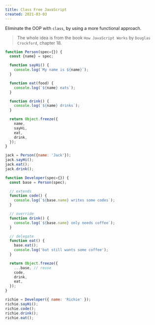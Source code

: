 ```yaml
---
title: Class Free JavaScript
created: 2021-03-03
---
```


Eliminate the OOP with `class`, by using a more functional approach.

> The whole idea is from the book `How JavaScript Works` by `Douglas Crockford`, chapter 18.

```javascript
function Person(spec={}) {
  const {name} = spec;

  function sayHi() {
    console.log(`My name is ${name}`);
  }

  function eat(food) {
    console.log(`${name} eats`);
  }

  function drink() {
    console.log(`${name} drinks`);
  }

  return Object.freeze({
    name,
    sayHi,
    eat,
    drink,
  });
}

jack = Person({name: 'Jack'});
jack.sayHi();
jack.eat();
jack.drink();

function Developer(spec={}) {
  const base = Person(spec);

  // extends
  function code() {
    console.log(`${base.name} writes some codes`);
  }

  // override
  function drink() {
    console.log(`${base.name} only needs coffee`);
  }

  // delegate
  function eat() {
    base.eat();
    console.log('but still wants some coffee');
  }

  return Object.freeze({
    ...base, // reuse
    code, 
    drink,
    eat,
  });
}

richie = Developer({ name: 'Richie' });
richie.sayHi();
richie.code();
richie.drink();
richie.eat();
```
